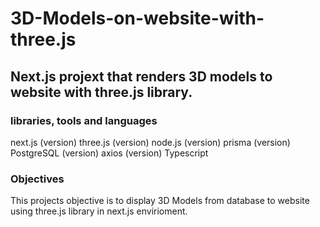 # 3D-Models-on-website-with-three.js

## Next.js projext that renders 3D models to website with three.js library. 

### libraries, tools and languages

next.js (version)
three.js (version)
node.js (version)
prisma (version)
PostgreSQL (version)
axios (version)
Typescript

### Objectives
This projects objective is to display 3D Models from database to website using three.js library in next.js envirioment.
